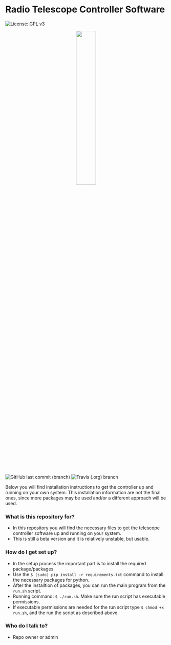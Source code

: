 # Radio Telescope Controller Software #

 [![License: GPL v3](https://img.shields.io/badge/License-GPL%20v3-blue.svg?style=plastic)](https://github.com/dimst23/RadioTelescope_Controller/blob/master/LICENSE)
<p align="center">
<img src="http://www.marysrosaries.com/collaboration/images/0/0b/Radio_Telescope_3_%28PSF%29.png" width="35%" />
</p>

![GitHub last commit (branch)](https://img.shields.io/github/last-commit/dimst23/RadioTelescope_Controller.svg?style=plastic)
![Travis (.org) branch](https://img.shields.io/travis/dimst23/RadioTelescope_Controller/master.svg?style=plastic)

Below you will find installation instructions to get the controller up and running on your own system.
This installation information are not the final ones, since more packages may be used and/or a different approach will be used.

### What is this repository for? ###

* In this repository you will find the necessary files to get the telescope controller software up and running on your system.
* This is still a beta version and it is relatively unstable, but usable.

### How do I get set up? ###

* In the setup process the important part is to install the required package/packages
* Use the `$ (sudo) pip install -r requirements.txt` command to install the necessary packages for python.
* After the installtion of packages, you can run the main program from the `run.sh` script.
* Running command: `$ ./run.sh`. Make sure the run script has executable permissions.
* If executable permissions are needed for the run script type `$ chmod +x run.sh`, and the run the script as described above.


### Who do I talk to? ###

* Repo owner or admin
